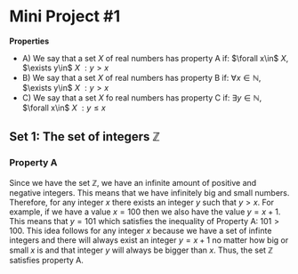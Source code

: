 # Mini Project #1

**Properties**

- A) We say that a set $X$ of real numbers has property A if:   $\forall x\in\$ $X$, $\exists y\in\$ $X$ $: y > x$
- B) We say that a set $X$ of real numbers has property B if:   $\forall x\in\mathbb{N}$, $\exists y\in\$ $X$ $: y > x$
- C) We say that a set $X$ fo real numbers has property C if:   $\exists y\in\mathbb{N}$, $\forall x\in\$ $X$ $: y \leq x$

## Set 1: The set of integers $\mathbb{Z}$ ##

### Property A ### 
Since we have the set $\mathbb{Z}$, we have an infinite amount of positive and negative integers. This means that we have infinitely big and small numbers. 
Therefore, for any integer $x$ there exists an integer $y$ such that $y > x$. For example, if we have a value $x = 100$ then we also have the value $y = x + 1$. This means that 
$y = 101$ which satisfies the inequality of Property A: $101 > 100$. This idea follows for any integer $x$ because we have a set of infinte integers and there will always exist an
integer $y = x + 1$ no matter how big or small $x$ is and that integer $y$ will always be bigger than $x$. Thus, the set $\mathbb{Z}$ satisfies property A.
